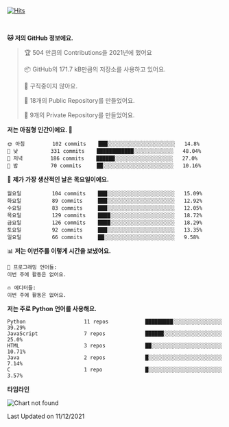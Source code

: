 [![Hits](https://hits.seeyoufarm.com/api/count/incr/badge.svg?url=https%3A%2F%2Fgithub.com%2FSoohan-Park&count_bg=%23000000&title_bg=%23828282&icon=gradle.svg&icon_color=%23FFFFFF&title=Visited&edge_flat=false)](https://hits.seeyoufarm.com)  

<br/>

<!--START_SECTION:waka-->
**🐱 저의 GitHub 정보에요.** 

> 🏆 504 만큼의 Contributions을 2021년에 했어요
 > 
> 📦 GitHub의 171.7 kB만큼의 저장소를 사용하고 있어요. 
 > 
> 🚫 구직중이지 않아요.
 > 
> 📜 18개의 Public Repository를 만들었어요. 
 > 
> 🔑 9개의 Private Repository를 만들었어요.  
 > 
**저는 아침형 인간이에요. 🐤** 

```text
🌞 아침         102 commits    ███░░░░░░░░░░░░░░░░░░░░░░   14.8% 
🌆 낮　         331 commits    ████████████░░░░░░░░░░░░░   48.04% 
🌃 저녁         186 commits    ██████░░░░░░░░░░░░░░░░░░░   27.0% 
🌙 밤　         70 commits     ██░░░░░░░░░░░░░░░░░░░░░░░   10.16%

```
📅 **제가 가장 생산적인 날은 목요일이에요.** 

```text
월요일          104 commits    ███░░░░░░░░░░░░░░░░░░░░░░   15.09% 
화요일          89 commits     ███░░░░░░░░░░░░░░░░░░░░░░   12.92% 
수요일          83 commits     ███░░░░░░░░░░░░░░░░░░░░░░   12.05% 
목요일          129 commits    ████░░░░░░░░░░░░░░░░░░░░░   18.72% 
금요일          126 commits    ████░░░░░░░░░░░░░░░░░░░░░   18.29% 
토요일          92 commits     ███░░░░░░░░░░░░░░░░░░░░░░   13.35% 
일요일          66 commits     ██░░░░░░░░░░░░░░░░░░░░░░░   9.58%

```


📊 **저는 이번주를 이렇게 시간을 보냈어요.** 

```text
💬 프로그래밍 언어들: 
이번 주에 활동은 없어요.

🔥 에디터들: 
이번 주에 활동은 없어요.

```

**저는 주로 Python 언어를 사용해요.** 

```text
Python                   11 repos            █████████░░░░░░░░░░░░░░░░   39.29% 
JavaScript               7 repos             ██████░░░░░░░░░░░░░░░░░░░   25.0% 
HTML                     3 repos             ██░░░░░░░░░░░░░░░░░░░░░░░   10.71% 
Java                     2 repos             █░░░░░░░░░░░░░░░░░░░░░░░░   7.14% 
C                        1 repo              █░░░░░░░░░░░░░░░░░░░░░░░░   3.57%

```


**타임라인**

![Chart not found](https://raw.githubusercontent.com/Soohan-Park/Soohan-Park/master/charts/bar_graph.png) 


 Last Updated on 11/12/2021
<!--END_SECTION:waka-->

